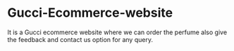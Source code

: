 # Gucci-Ecommerce-website
It is a Gucci ecommerce website where we can order the perfume also give the feedback and contact us option for any query.

